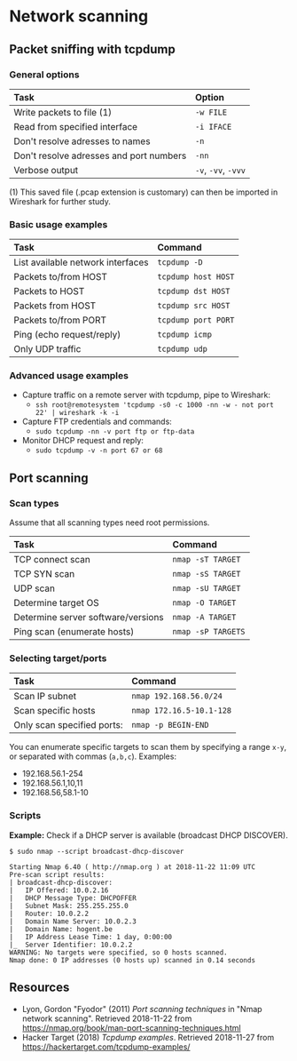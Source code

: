 # Network scanning

## Packet sniffing with tcpdump

### General options

| Task                                    | Option              |
| :---                                    | :---                |
| Write packets to file (1)               | `-w FILE`           |
| Read from specified interface           | `-i IFACE`          |
| Don't resolve adresses to names         | `-n`                |
| Don't resolve adresses and port numbers | `-nn`               |
| Verbose output                          | `-v`, `-vv`, `-vvv` |

(1) This saved file (.pcap extension is customary) can then be imported in
Wireshark for further study.

### Basic usage examples

| Task                              | Command             |
| :---                              | :---                |
| List available network interfaces | `tcpdump -D`        |
| Packets to/from HOST              | `tcpdump host HOST` |
| Packets to HOST                   | `tcpdump dst HOST`  |
| Packets from HOST                 | `tcpdump src HOST`  |
| Packets to/from PORT              | `tcpdump port PORT` |
| Ping (echo request/reply)         | `tcpdump icmp`      |
| Only UDP traffic                  | `tcpdump udp`       |

### Advanced usage examples

- Capture traffic on a remote server with tcpdump, pipe to Wireshark:
    - `ssh root@remotesystem 'tcpdump -s0 -c 1000 -nn -w - not port 22' | wireshark -k -i`
- Capture FTP credentials and commands:
    - `sudo tcpdump -nn -v port ftp or ftp-data`
- Monitor DHCP request and reply:
    - `sudo tcpdump -v -n port 67 or 68`

## Port scanning

### Scan types

Assume that all scanning types need root permissions.

| Task                               | Command            |
| :---                               | :---               |
| TCP connect scan                   | `nmap -sT TARGET`  |
| TCP SYN scan                       | `nmap -sS TARGET`  |
| UDP scan                           | `nmap -sU TARGET`  |
| Determine target OS                | `nmap -O TARGET`   |
| Determine server software/versions | `nmap -A TARGET`   |
| Ping scan (enumerate hosts)        | `nmap -sP TARGETS` |

### Selecting target/ports

| Task                       | Command                  |
| :---                       | :---                     |
| Scan IP subnet             | `nmap 192.168.56.0/24`   |
| Scan specific hosts        | `nmap 172.16.5-10.1-128` |
| Only scan specified ports: | `nmap -p BEGIN-END`      |

You can enumerate specific targets to scan them by specifying a range `x-y`, or
separated with commas (`a,b,c`). Examples:

- 192.168.56.1-254
- 192.168.56.1,10,11
- 192.168.56,58.1-10

### Scripts

**Example:** Check if a DHCP server is available (broadcast DHCP DISCOVER).

```
$ sudo nmap --script broadcast-dhcp-discover

Starting Nmap 6.40 ( http://nmap.org ) at 2018-11-22 11:09 UTC
Pre-scan script results:
| broadcast-dhcp-discover:
|   IP Offered: 10.0.2.16
|   DHCP Message Type: DHCPOFFER
|   Subnet Mask: 255.255.255.0
|   Router: 10.0.2.2
|   Domain Name Server: 10.0.2.3
|   Domain Name: hogent.be
|   IP Address Lease Time: 1 day, 0:00:00
|_  Server Identifier: 10.0.2.2
WARNING: No targets were specified, so 0 hosts scanned.
Nmap done: 0 IP addresses (0 hosts up) scanned in 0.14 seconds

```

## Resources

- Lyon, Gordon "Fyodor" (2011) *Port scanning techniques* in "Nmap network
  scanning". Retrieved 2018-11-22 from
  <https://nmap.org/book/man-port-scanning-techniques.html>
- Hacker Target (2018) *Tcpdump examples*. Retrieved 2018-11-27 from <https://hackertarget.com/tcpdump-examples/>
